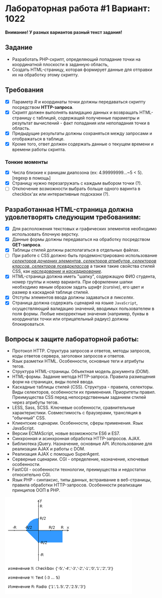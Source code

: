 # Лабораторная работа #1 Вариант: 1022

**Внимание! У разных вариантов разный текст задания!**

## Задание

- Разработать PHP-скрипт, определяющий попадание точки на координатной плоскости в заданную область,
- Создать HTML-страницу, которая формирует данные для отправки их на обработку этому скрипту.

## Требования

- [x] Параметр $R$ и координаты точки должны передаваться скрипту посредством **HTTP-запроса**.
- [x] Скрипт должен выполнять валидацию данных и возвращать HTML-страницу с таблицей, содержащей полученные параметры и результат вычислений - факт попадания или непопадания точки в область.
- [x] Предыдущие результаты должны сохраняться между запросами и отображаться в таблице.
- [x] Кроме того, ответ должен содержать данные о текущем времени и времени работы скрипта.

### Тонкие моменты
- [x] Числа близкие к раницам диапозона (ex: 4.99999999...~5 < 5). [regexp в помощь] 
- [x] Страницу нужно перезагружать с каждым выбором точки (?).
- [ ] Отключение возможности выбрать больше одного варинта в checkbox'ах или интерактивные подсказки (?).

## Разработанная HTML-страница должна удовлетворять следующим требованиям:

- [x] Для расположения текстовых и графических элементов необходимо использовать блочную верстку.
- [x] Данные формы должны передаваться на обработку посредством **GET-запроса**.
- [x] Таблицы стилей должны располагаться в отдельных файлах.
- [ ] При работе с CSS должно быть продемонстрировано использование [_селекторов дочерних элементов_, _селекторов атрибутов_, _селекторов классов_, _селекторов псевдоклассов_](https://developer.mozilla.org/ru/docs/Web/CSS/CSS_Selectors) а также такие свойства стилей CSS, как [_наследование_ и _каскадирование_](https://developer.mozilla.org/ru/docs/Learn/CSS/Building_blocks/Cascade_and_inheritance).
- [x] HTML-страница должна иметь "шапку", содержащую ФИО студента, номер группы и номер варианта. При оформлении шапки необходимо явным образом задать шрифт _(cursive)_, его цвет и размер в каскадной таблице стилей.
- [x] Отступы элементов ввода должны задаваться _в пикселях_.
- [x] Страница должна содержать сценарий на языке `JavaScript`, осуществляющий валидацию значений, вводимых пользователем в поля формы. Любые некорректные значения (например, буквы в координатах точки или отрицательный радиус) должны блокироваться.

## Вопросы к защите лабораторной работы:

- Протокол HTTP. Структура запросов и ответов, методы запросов, коды ответов сервера, заголовки запросов и ответов.
- Язык разметки HTML. Особенности, основные теги и атрибуты тегов.
- Структура HTML-страницы. Объектная модель документа (DOM).
- HTML-формы. Задание метода HTTP-запроса. Правила размещения форм на страницах, виды полей ввода.
- Каскадные таблицы стилей (CSS). Структура - правила, селекторы. Виды селекторов, особенности их применения. Приоритеты правил. Преимущества CSS перед непосредственным заданием стилей через атрибуты тегов.
- LESS, Sass, SCSS. Ключевые особенности, сравнительные характеристики. Совместимость с браузерами, трансляция в "обычный" CSS.
- Клиентские сценарии. Особенности, сферы применения. Язык JavaScript.
- Версии ECMAScript, новые возможности ES6 и ES7.
- Синхронная и асинхронная обработка HTTP-запросов. AJAX.
- Библиотека jQuery. Назначение, основные API. Использование для реализации AJAX и работы с DOM.
- Реализация AJAX с помощью SuperAgent.
- Серверные сценарии. CGI - определение, назначение, ключевые особенности.
- FastCGI - особенности технологии, преимущества и недостатки относительно CGI.
- Язык PHP - синтаксис, типы данных, встраивание в веб-страницы, правила обработки HTTP-запросов. Особенности реализации принципов ООП в PHP.

![](areas.png)
